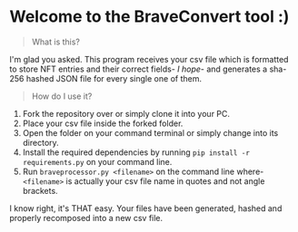 # Welcome to the BraveConvert tool :)

> What is this?

I'm glad you asked. This program receives your csv file which is formatted to store NFT entries and their correct fields- *I hope*- and generates a sha-256 hashed JSON file for every single one of them.

> How do I use it?

1. Fork the repository over or simply clone it into your PC.
2. Place your csv file inside the forked folder.
3. Open the folder on your command terminal or simply change into its directory.
4. Install the required dependencies by running `pip install -r requirements.py` on your command line.
5. Run `braveprocessor.py <filename>` on the command line where- `<filename>` is actually your csv file name in quotes and not angle brackets.

I know right, it's THAT easy. Your files have been generated, hashed and properly recomposed into a new csv file.




